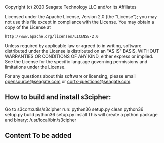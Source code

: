 
Copyright (c) 2020 Seagate Technology LLC and/or its Affiliates

Licensed under the Apache License, Version 2.0 (the "License");
you may not use this file except in compliance with the License.
You may obtain a copy of the License at

    http://www.apache.org/licenses/LICENSE-2.0

 Unless required by applicable law or agreed to in writing, software
 distributed under the License is distributed on an "AS IS" BASIS,
 WITHOUT WARRANTIES OR CONDITIONS OF ANY KIND, either express or implied.
 See the License for the specific language governing permissions and
 limitations under the License.

 For any questions about this software or licensing,
 please email opensource@seagate.com or cortx-questions@seagate.com.

## How to build and install s3cipher:
Go to s3cortxutils/s3cipher
run:
python36 setup.py clean
python36 setup.py build
python36 setup.py install
This will create a python package and binary: /usr/local/bin/s3cipher

## Content To be added
